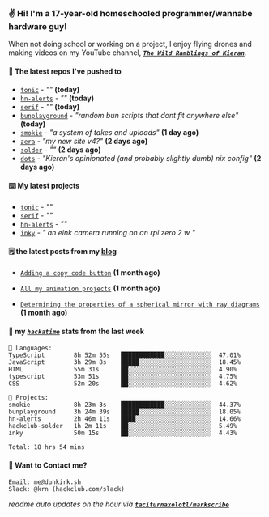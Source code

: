 ### ✌️ Hi! I'm a 17-year-old homeschooled programmer/wannabe hardware guy!

When not doing school or working on a project, I enjoy flying drones and making videos on my YouTube channel, [**_`The Wild Ramblings of Kieran`_**](https://youtube.com/@kieran.rambles).

#### 👷 The latest repos I've pushed to

- [`tonic`](https://github.com/taciturnaxolotl/tonic) - _""_ **(today)**
- [`hn-alerts`](https://github.com/taciturnaxolotl/hn-alerts) - _""_ **(today)**
- [`serif`](https://github.com/taciturnaxolotl/serif) - _""_ **(today)**
- [`bunplayground`](https://github.com/taciturnaxolotl/bunplayground) - _"random bun scripts that dont fit anywhere else"_ **(today)**
- [`smokie`](https://github.com/taciturnaxolotl/smokie) - _"a system of takes and uploads"_ **(1 day ago)**
- [`zera`](https://github.com/taciturnaxolotl/zera) - _"my new site v4?"_ **(2 days ago)**
- [`solder`](https://github.com/hackclub/solder) - _""_ **(2 days ago)**
- [`dots`](https://github.com/taciturnaxolotl/dots) - _"Kieran's opinionated (and probably slightly dumb) nix config"_ **(2 days ago)**

#### ⌨️ My latest projects

- [`tonic`](https://github.com/taciturnaxolotl/tonic) - _""_
- [`serif`](https://github.com/taciturnaxolotl/serif) - _""_
- [`hn-alerts`](https://github.com/taciturnaxolotl/hn-alerts) - _""_
- [`inky`](https://github.com/taciturnaxolotl/inky) - _" an eink camera running on an rpi zero 2 w "_

#### 🗒️ the latest posts from my [blog](https://dunkirk.sh)

- [`Adding a copy code button`](https://dunkirk.sh/blog/adding-a-copy-button/) **(1 month ago)**

- [`All my animation projects`](https://dunkirk.sh/blog/my-animations/) **(1 month ago)**

- [`Determining the properties of a spherical mirror with ray diagrams`](https://dunkirk.sh/blog/spherical-ray-diagrams/) **(1 month ago)**



#### 📡 my [_`hackatime`_](https://waka.hackclub.com) stats from the last week

```text
💾 Languages:
TypeScript        8h 52m 55s   ████████████░░░░░░░░░░░░░  47.01%
JavaScript        3h 29m 8s    █████░░░░░░░░░░░░░░░░░░░░  18.45%
HTML              55m 31s      ██░░░░░░░░░░░░░░░░░░░░░░░  4.90%
typescript        53m 51s      ██░░░░░░░░░░░░░░░░░░░░░░░  4.75%
CSS               52m 20s      ██░░░░░░░░░░░░░░░░░░░░░░░  4.62%

💼 Projects:
smokie            8h 23m 3s    ████████████░░░░░░░░░░░░░  44.37%
bunplayground     3h 24m 39s   █████░░░░░░░░░░░░░░░░░░░░  18.05%
hn-alerts         2h 46m 11s   ████░░░░░░░░░░░░░░░░░░░░░  14.66%
hackclub-solder   1h 2m 11s    ██░░░░░░░░░░░░░░░░░░░░░░░  5.49%
inky              50m 15s      ██░░░░░░░░░░░░░░░░░░░░░░░  4.43%

Total: 18 hrs 54 mins
```

#### 📮 Want to Contact me?

```text
Email: me@dunkirk.sh
Slack: @krn (hackclub.com/slack)
```

_readme auto updates on the hour via [**`taciturnaxolotl/markscribe`**](https://github.com/taciturnaxolotl/markscribe)_
